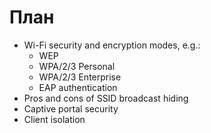 # План

* Wi-Fi security and encryption modes, e.g.:
  * WEP
  * WPA/2/3 Personal
  * WPA/2/3 Enterprise
  * EAP authentication
* Pros and cons of SSID broadcast hiding
* Captive portal security
* Client isolation
